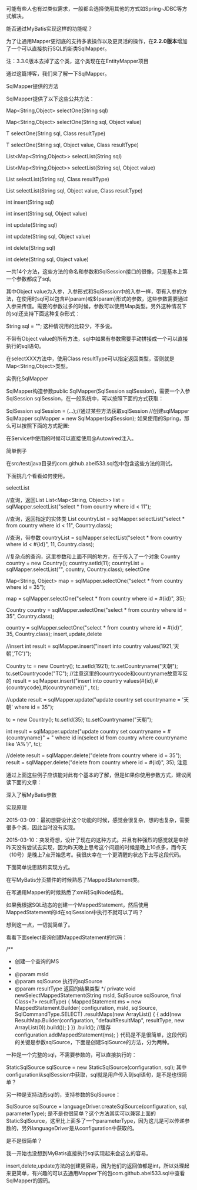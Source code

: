 可能有些人也有过类似需求，一般都会选择使用其他的方式如Spring-JDBC等方式解决。

能否通过MyBatis实现这样的功能呢？

为了让通用Mapper更彻底的支持多表操作以及更灵活的操作，在<b>2.2.0版本</b>增加了一个可以直接执行SQL的新类SqlMapper。

注：3.3.0版本去掉了这个类，这个类现在在EntityMapper项目

通过这篇博客，我们来了解一下SqlMapper。

SqlMapper提供的方法

SqlMapper提供了以下这些公共方法：

Map<String,Object> selectOne(String sql)

Map<String,Object> selectOne(String sql, Object value)

<T> T selectOne(String sql, Class<T> resultType)

<T> T selectOne(String sql, Object value, Class<T> resultType)

List<Map<String,Object>> selectList(String sql)

List<Map<String,Object>> selectList(String sql, Object value)

<T> List<T> selectList(String sql, Class<T> resultType)

<T> List<T> selectList(String sql, Object value, Class<T> resultType)

int insert(String sql)

int insert(String sql, Object value)

int update(String sql)

int update(String sql, Object value)

int delete(String sql)

int delete(String sql, Object value)

一共14个方法，这些方法的命名和参数和SqlSession接口的很像，只是基本上第一个参数都成了sql。

其中Object value为入参，入参形式和SqlSession中的入参一样，带有入参的方法，在使用时sql可以包含#{param}或${param}形式的参数，这些参数需要通过入参来传值。需要的参数过多的时候，参数可以使用Map类型。另外这种情况下的sql还支持下面这种复杂形式：

String sql = "<script>select * from sys_user where 1=1"  + 
        "<if test=\"usertype != null\">usertype = #{usertype}</if></script>";
这种情况用的比较少，不多说。

不带有Object value的所有方法，sql中如果有参数需要手动拼接成一个可以直接执行的sql语句。

在selectXXX方法中，使用Class<T> resultType可以指定返回类型，否则就是Map<String,Object>类型。

实例化SqlMapper

SqlMapper构造参数public SqlMapper(SqlSession sqlSession)，需要一个入参SqlSession sqlSession，在一般系统中，可以按照下面的方式获取：

SqlSession sqlSession = (...);//通过某些方法获取sqlSession
//创建sqlMapper
SqlMapper sqlMapper = new SqlMapper(sqlSession);
如果使用的Spring，那么可以按照下面的方式配置<bean>:

<bean id="sqlMapper" class="com.github.abel533.sql.SqlMapper" scope="prototype">
  <constructor-arg ref="sqlSession"/>
</bean>
在Service中使用的时候可以直接使用@Autowired注入。

简单例子

在src/test/java目录的com.github.abel533.sql包中包含这些方法的测试。

下面挑几个看看如何使用。

selectList

//查询，返回List<Map>
List<Map<String, Object>> list = sqlMapper.selectList("select * from country where id < 11");

//查询，返回指定的实体类
List<Country> countryList = sqlMapper.selectList("select * from country where id < 11", Country.class);

//查询，带参数
countryList = sqlMapper.selectList("select * from country where id < #{id}", 11, Country.class);

//复杂点的查询，这里参数和上面不同的地方，在于传入了一个对象
Country country = new Country();
country.setId(11);
countryList = sqlMapper.selectList("<script>" +
        "select * from country " +
        "   <where>" +
        "       <if test=\"id != null\">" +
        "           id &lt; #{id}" +
        "       </if>" +
        "   </where>" +
        "</script>", country, Country.class);
selectOne

Map<String, Object> map = sqlMapper.selectOne("select * from country where id = 35");

map = sqlMapper.selectOne("select * from country where id = #{id}", 35);

Country country = sqlMapper.selectOne("select * from country where id = 35", Country.class);

country = sqlMapper.selectOne("select * from country where id = #{id}", 35, Country.class);
insert,update,delete

//insert
int result = sqlMapper.insert("insert into country values(1921,'天朝','TC')");

Country tc = new Country();
tc.setId(1921);
tc.setCountryname("天朝");
tc.setCountrycode("TC");
//注意这里的countrycode和countryname故意写反的
result = sqlMapper.insert("insert into country values(#{id},#{countrycode},#{countryname})"
                          , tc);


//update
result = sqlMapper.update("update country set countryname = '天朝' where id = 35");

tc = new Country();
tc.setId(35);
tc.setCountryname("天朝");

int result = sqlMapper.update("update country set countryname = #{countryname}" + 
           " where id in(select id from country where countryname like 'A%')", tc);


//delete
result = sqlMapper.delete("delete from country where id = 35");
result = sqlMapper.delete("delete from country where id = #{id}", 35);
注意

通过上面这些例子应该能对此有个基本的了解，但是如果你使用参数方式，建议阅读下面的文章：

深入了解MyBatis参数

实现原理

2015-03-09：最初想要设计这个功能的时候，感觉会很复杂，想的也复杂，需要很多个类，因此当时没有实现。

2015-03-10：突发奇想，设计了现在的这种方式。并且有种强烈的感觉就是幸好昨天没有尝试去实现，因为昨天晚上思考这个问题的时候是晚上10点多，而今天（10号）是晚上7点开始思考。我很庆幸在一个更清醒的状态下去写这段代码。

下面简单说思路和实现方式。

在写MyBatis分页插件的时候熟悉了MappedStatement类。

在写通用Mapper的时候熟悉了xml转SqlNode结构。

如果我根据SQL动态的创建一个MappedStatement，然后使用MappedStatement的id在sqlSession中执行不就可以了吗？

想到这一点，一切就简单了。

看看下面select查询创建MappedStatement的代码：

/**
 * 创建一个查询的MS
 *
 * @param msId
 * @param sqlSource 执行的sqlSource
 * @param resultType 返回的结果类型
 */
private void newSelectMappedStatement(String msId, SqlSource sqlSource, final Class<?> resultType) {
    MappedStatement ms = new MappedStatement.Builder(
            configuration, msId, sqlSource, SqlCommandType.SELECT)
        .resultMaps(new ArrayList<ResultMap>() {
            {
                add(new ResultMap.Builder(configuration,
                        "defaultResultMap",
                        resultType,
                        new ArrayList<ResultMapping>(0)).build());
            }
        })
        .build();
    //缓存
    configuration.addMappedStatement(ms);
}
代码是不是很简单，这段代码的关键是参数sqlSource，下面是创建SqlSource的方法，分为两种。

一种是一个完整的sql，不需要参数的，可以直接执行的：

StaticSqlSource sqlSource = new StaticSqlSource(configuration, sql);
其中configuration从sqlSession中获取，sql就是用户传入到sql语句，是不是也很简单？

另一种是支持动态sql的，支持参数的SqlSource：

SqlSource sqlSource = languageDriver.createSqlSource(configuration, sql, parameterType);
是不是也很简单？这个方法其实可以兼容上面的StaticSqlSource，这里比上面多了一个parameterType，因为这儿是可以传递参数的，另外languageDriver是从configuration中获取的。

是不是很简单？

我一开始也没想到MyBatis直接执行sql实现起来会这么的容易。

insert,delete,update方法的创建更容易，因为他们的返回值都是int，所以处理起来更简单，有兴趣的可以去通用Mapper下的包com.github.abel533.sql中查看SqlMapper的源码。